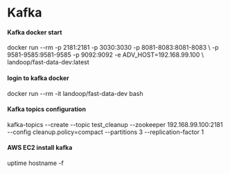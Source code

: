 # Kafka
<h4> Kafka docker start </h4> 
docker run --rm -p 2181:2181 -p 3030:3030 -p 8081-8083:8081-8083 \
         -p 9581-9585:9581-9585 -p 9092:9092 -e ADV_HOST=192.168.99.100 \
          landoop/fast-data-dev:latest
          
<h4> login to kafka docker </h4> 
docker run  --rm -it landoop/fast-data-dev bash

<h4> Kafka topics configuration </h4> 
kafka-topics --create --topic test_cleanup --zookeeper 192.168.99.100:2181 --config cleanup.policy=compact --partitions 3 --replication-factor 1


<h4> AWS EC2 install kafka</h4> 
uptime
hostname -f

